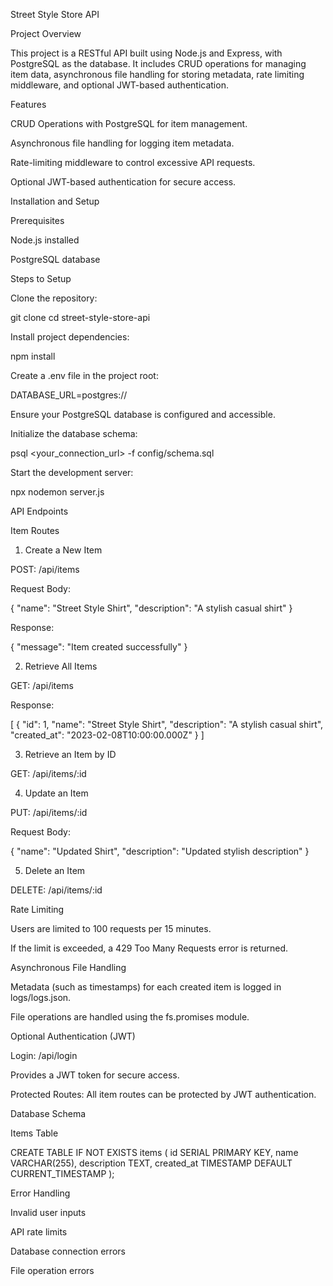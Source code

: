 Street Style Store API

Project Overview

This project is a RESTful API built using Node.js and Express, with PostgreSQL as the database. It includes CRUD operations for managing item data, asynchronous file handling for storing metadata, rate limiting middleware, and optional JWT-based authentication.

Features

CRUD Operations with PostgreSQL for item management.

Asynchronous file handling for logging item metadata.

Rate-limiting middleware to control excessive API requests.

Optional JWT-based authentication for secure access.

Installation and Setup

Prerequisites

Node.js installed

PostgreSQL database

Steps to Setup

Clone the repository:

git clone <repository-url>
cd street-style-store-api

Install project dependencies:

npm install

Create a .env file in the project root:

DATABASE_URL=postgres://<your-postgres-connection-string>

Ensure your PostgreSQL database is configured and accessible.

Initialize the database schema:

psql <your_connection_url> -f config/schema.sql

Start the development server:

npx nodemon server.js

API Endpoints

Item Routes

1. Create a New Item

POST: /api/items

Request Body:

{
  "name": "Street Style Shirt",
  "description": "A stylish casual shirt"
}

Response:

{
  "message": "Item created successfully"
}

2. Retrieve All Items

GET: /api/items

Response:

[
  {
    "id": 1,
    "name": "Street Style Shirt",
    "description": "A stylish casual shirt",
    "created_at": "2023-02-08T10:00:00.000Z"
  }
]

3. Retrieve an Item by ID

GET: /api/items/:id

4. Update an Item

PUT: /api/items/:id

Request Body:

{
  "name": "Updated Shirt",
  "description": "Updated stylish description"
}

5. Delete an Item

DELETE: /api/items/:id

Rate Limiting

Users are limited to 100 requests per 15 minutes.

If the limit is exceeded, a 429 Too Many Requests error is returned.

Asynchronous File Handling

Metadata (such as timestamps) for each created item is logged in logs/logs.json.

File operations are handled using the fs.promises module.

Optional Authentication (JWT)

Login: /api/login

Provides a JWT token for secure access.

Protected Routes: All item routes can be protected by JWT authentication.

Database Schema

Items Table

CREATE TABLE IF NOT EXISTS items (
  id SERIAL PRIMARY KEY,
  name VARCHAR(255),
  description TEXT,
  created_at TIMESTAMP DEFAULT CURRENT_TIMESTAMP
);

Error Handling

Invalid user inputs

API rate limits

Database connection errors

File operation errors